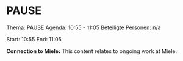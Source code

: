 # PAUSE
Thema: PAUSE
Agenda: 10:55 - 11:05
Beteiligte Personen: n/a

Start: 10:55
End: 11:05

**Connection to Miele:** This content relates to ongoing work at Miele.
